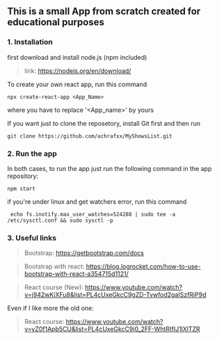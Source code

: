 ## This is a small App from scratch created for educational purposes
### 1. Installation

first download and install node.js (npm included)

>link: https://nodejs.org/en/download/

To create your own react app, run this command

    npx create-react-app <App_Name>

where you have to replace '<App_name>' by yours

If you want just to clone the reposetory, install Git first and then run

    git clone https://github.com/achrafxx/MyShowsList.git

### 2. Run the app
In both cases, to run the app just run the following command in the app repository:

    npm start

if you're under linux and get watchers error, run this command

     echo fs.inotify.max_user_watches=524288 | sudo tee -a /etc/sysctl.conf && sudo sysctl -p

### 3. Useful links

>Bootstrap: https://getbootstrap.com/docs

>Bootstrap with react: https://blog.logrocket.com/how-to-use-bootstrap-with-react-a354715d1121/

>React course (New): https://www.youtube.com/watch?v=j942wKiXFu8&list=PL4cUxeGkcC9gZD-Tvwfod2gaISzfRiP9d

Even if I like more the old one: 
>React course: https://www.youtube.com/watch?v=yZ0f1Apb5CU&list=PL4cUxeGkcC9i0_2FF-WhtRIfIJ1lXlTZR


